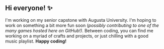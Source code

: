 ## Hi everyone! ✨

I'm working on my senior capstone with Augusta University. I'm hoping to work on something a bit more fun soon (*possibly contributing to one of the many games hosted here on GitHub!)*. Between coding, you can find me working on a myriad of crafts and projects, or just chilling with a good music playlist. **Happy coding!**

<!--
**gwengentry/gwengentry** is a ✨ _special_ ✨ repository because its `README.md` (this file) appears on your GitHub profile.

Here are some ideas to get you started:

- 🔭 I’m currently working on ...
- 🌱 I’m currently learning ...
- 👯 I’m looking to collaborate on ...
- 🤔 I’m looking for help with ...
- 💬 Ask me about ...
- 📫 How to reach me: ...
- 😄 Pronouns: ...
- ⚡ Fun fact: ...
-->
